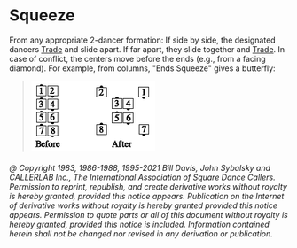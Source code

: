 
# Squeeze

From any appropriate 2-dancer formation: If side by side,
the designated dancers [Trade](../b2/trade.md) and slide apart. If far
apart, they slide together and [Trade](../b2/trade.md). In case of conflict,
the centers move before the ends (e.g., from a facing
diamond). For example, from columns, "Ends Squeeze"
gives a butterfly:

> 
> ![alt](squeeze.png)
> 

###### @ Copyright 1983, 1986-1988, 1995-2021 Bill Davis, John Sybalsky and CALLERLAB Inc., The International Association of Square Dance Callers. Permission to reprint, republish, and create derivative works without royalty is hereby granted, provided this notice appears. Publication on the Internet of derivative works without royalty is hereby granted provided this notice appears. Permission to quote parts or all of this document without royalty is hereby granted, provided this notice is included. Information contained herein shall not be changed nor revised in any derivation or publication.
